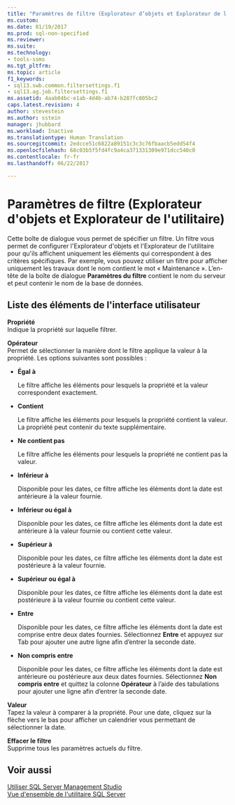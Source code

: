 ```yaml
---
title: "Paramètres de filtre (Explorateur d’objets et Explorateur de l’utilitaire) | Microsoft Docs"
ms.custom: 
ms.date: 01/19/2017
ms.prod: sql-non-specified
ms.reviewer: 
ms.suite: 
ms.technology:
- tools-ssms
ms.tgt_pltfrm: 
ms.topic: article
f1_keywords:
- sql13.swb.common.filtersettings.f1
- sql13.ag.job.filtersettings.f1
ms.assetid: 4aab04bc-e1ab-4d4b-ab74-b287fc805bc2
caps.latest.revision: 4
author: stevestein
ms.author: sstein
manager: jhubbard
ms.workload: Inactive
ms.translationtype: Human Translation
ms.sourcegitcommit: 2edcce51c6822a89151c3c3c76fbaacb5edd54f4
ms.openlocfilehash: 68c03b5f5fd4fc9a4ca371331309e971dcc540c0
ms.contentlocale: fr-fr
ms.lasthandoff: 06/22/2017

---
```

# <a name="filter-settings-object-explorer-and-utility-explorer"></a>Paramètres de filtre (Explorateur d'objets et Explorateur de l'utilitaire)
Cette boîte de dialogue vous permet de spécifier un filtre. Un filtre vous permet de configurer l'Explorateur d'objets et l'Explorateur de l'utilitaire pour qu'ils affichent uniquement les éléments qui correspondent à des critères spécifiques. Par exemple, vous pouvez utiliser un filtre pour afficher uniquement les travaux dont le nom contient le mot « Maintenance ». L’en-tête de la boîte de dialogue **Paramètres du filtre** contient le nom du serveur et peut contenir le nom de la base de données.  
  
## <a name="uielement-list"></a>Liste des éléments de l'interface utilisateur  
**Propriété**  
Indique la propriété sur laquelle filtrer.  
  
**Opérateur**  
Permet de sélectionner la manière dont le filtre applique la valeur à la propriété. Les options suivantes sont possibles :  
  
-   **Égal à**  
  
    Le filtre affiche les éléments pour lesquels la propriété et la valeur correspondent exactement.  
  
-   **Contient**  
  
    Le filtre affiche les éléments pour lesquels la propriété contient la valeur. La propriété peut contenir du texte supplémentaire.  
  
-   **Ne contient pas**  
  
    Le filtre affiche les éléments pour lesquels la propriété ne contient pas la valeur.  
  
-   **Inférieur à**  
  
    Disponible pour les dates, ce filtre affiche les éléments dont la date est antérieure à la valeur fournie.  
  
-   **Inférieur ou égal à**  
  
    Disponible pour les dates, ce filtre affiche les éléments dont la date est antérieure à la valeur fournie ou contient cette valeur.  
  
-   **Supérieur à**  
  
    Disponible pour les dates, ce filtre affiche les éléments dont la date est postérieure à la valeur fournie.  
  
-   **Supérieur ou égal à**  
  
    Disponible pour les dates, ce filtre affiche les éléments dont la date est postérieure à la valeur fournie ou contient cette valeur.  
  
-   **Entre**  
  
    Disponible pour les dates, ce filtre affiche les éléments dont la date est comprise entre deux dates fournies. Sélectionnez **Entre** et appuyez sur Tab pour ajouter une autre ligne afin d’entrer la seconde date.  
  
-   **Non compris entre**  
  
    Disponible pour les dates, ce filtre affiche les éléments dont la date est antérieure ou postérieure aux deux dates fournies. Sélectionnez **Non compris entre** et quittez la colonne **Opérateur** à l’aide des tabulations pour ajouter une ligne afin d’entrer la seconde date.  
  
**Valeur**  
Tapez la valeur à comparer à la propriété. Pour une date, cliquez sur la flèche vers le bas pour afficher un calendrier vous permettant de sélectionner la date.  
  
**Effacer le filtre**  
Supprime tous les paramètres actuels du filtre.  
  
## <a name="see-also"></a>Voir aussi  
[Utiliser SQL Server Management Studio](../../ssms/use-sql-server-management-studio.md)  
[Vue d'ensemble de l'utilitaire SQL Server](http://msdn.microsoft.com/en-us/6e6cbd25-6b1c-4e21-9ade-4584e243fd8f)  
  

